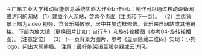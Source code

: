 ＃广东工业大学移动智能信息系统实验大作业b
作业b：制作可以通过移动设备网络访问的网站
（1）建立个人网站，含两个页面（主页和下一页）。
（2）主页背景上部为video 视频，含音乐播放器，居中并加边框修饰。音乐来自网站或其他链接。
下部为放大镜（更换图片比如：自行车）和旋转轮播图（参考04-旋转轮播图）。（注意定位）
（3）下一页背景为图片，参考《显示隐藏二维码》实现：小狗logo，闪出大熊熊猫。
注意：最好能架设至服务器或云访问。
